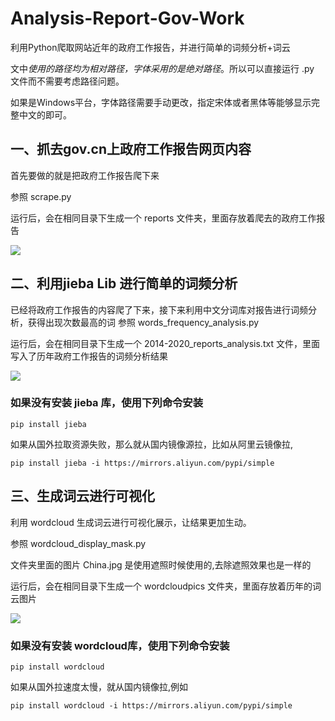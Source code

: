 # Analysis-Report-Gov-Work
利用Python爬取网站近年的政府工作报告，并进行简单的词频分析+词云

文中*使用的路径均为相对路径，字体采用的是绝对路径*。所以可以直接运行 .py 文件而不需要考虑路径问题。

如果是Windows平台，字体路径需要手动更改，指定宋体或者黑体等能够显示完整中文的即可。

## 一、抓去gov.cn上政府工作报告网页内容
首先要做的就是把政府工作报告爬下来

参照 scrape.py 

运行后，会在相同目录下生成一个 reports 文件夹，里面存放着爬去的政府工作报告

![](https://gitee.com/gsyang/Image-Hosting/raw/master/img/scrape_gov_report_example.png)

## 二、利用jieba Lib 进行简单的词频分析

已经将政府工作报告的内容爬了下来，接下来利用中文分词库对报告进行词频分析，获得出现次数最高的词
参照 words_frequency_analysis.py

运行后，会在相同目录下生成一个 2014-2020_reports_analysis.txt 文件，里面写入了历年政府工作报告的词频分析结果

![](https://gitee.com/gsyang/Image-Hosting/raw/master/img/gov_report_wordcount_example.png)

### 如果没有安装 jieba 库，使用下列命令安装

```
pip install jieba
```
如果从国外拉取资源失败，那么就从国内镜像源拉，比如从阿里云镜像拉,

```
pip install jieba -i https://mirrors.aliyun.com/pypi/simple
```

## 三、生成词云进行可视化

利用 wordcloud 生成词云进行可视化展示，让结果更加生动。

参照 wordcloud_display_mask.py

文件夹里面的图片 China.jpg 是使用遮照时候使用的,去除遮照效果也是一样的

运行后，会在相同目录下生成一个 wordcloudpics 文件夹，里面存放着历年的词云图片

![](https://gitee.com/gsyang/Image-Hosting/raw/master/img/wordcloudpics_gov_report_example.png)

### 如果没有安装 wordcloud库，使用下列命令安装
```
pip install wordcloud
```

如果从国外拉速度太慢，就从国内镜像拉,例如

```
pip install wordcloud -i https://mirrors.aliyun.com/pypi/simple
```
